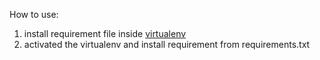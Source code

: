 How to use:
1. install requirement file inside [virtualenv](https://virtualenv.pypa.io/en/stable/installation/)
2. activated the virtualenv and install requirement from requirements.txt



